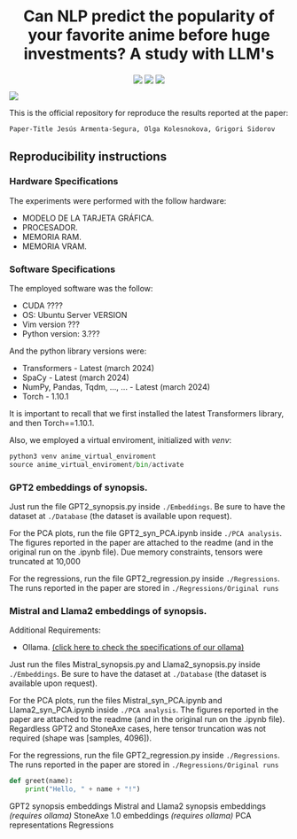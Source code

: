 # <center> Can NLP predict the popularity of your favorite anime before huge investments? A study with LLM's </center>

<p align="center">
    <a href=https://arxiv.org><img align="center" src="https://img.shields.io/badge/arXiv-mimi.mimim-b31b1b.svg"></a>
    <a href=https://google.com><img align="center" src="https://img.shields.io/badge/StoneAxe-V1.1-orange"></a>
    <a href=https://www.apache.org/licenses/LICENSE-2.0><img align="center" src="https://img.shields.io/badge/Licence-Apache_2.0-lightgray"></a>
</p>

<img align="center" src="https://github.com/JesusASmx/Correlation-between-anime-synopsis-and-popularity-with-LLM-s/blob/main/assets/anime_pop.png">

This is the official repository for reproduce the results reported at the paper:

```
Paper-Title Jesús Armenta-Segura, Olga Kolesnokova, Grigori Sidorov
```


## Reproducibility instructions

### Hardware Specifications

The experiments were performed with the follow hardware:
<ul>
    <li>MODELO DE LA TARJETA GRÁFICA.</li>
    <li>PROCESADOR.</li>
    <li>MEMORIA RAM.</li>
    <li>MEMORIA VRAM.</li>
</ul>


### Software Specifications

The employed software was the follow:
<ul>
    <li>CUDA ????</li>
    <li>OS: Ubuntu Server VERSION</li>
    <li>Vim version ???</li>
    <li>Python version: 3.???</li>
</ul>

And the python library versions were:
<ul>
    <li>Transformers - Latest (march 2024)</li>
    <li>SpaCy - Latest (march 2024)</li>
    <li>NumPy, Pandas, Tqdm, ..., ... - Latest (march 2024)</li>
    <li>Torch - 1.10.1</li>
</ul>

It is important to recall that we first installed the latest Transformers library, and then Torch==1.10.1.

Also, we employed a virtual enviroment, initialized with <i>venv</i>:

```python
python3 venv anime_virtual_enviroment
source anime_virtual_enviroment/bin/activate
```


### GPT2 embeddings of synopsis.

Just run the file GPT2_synopsis.py inside ```./Embeddings```. Be sure to have the dataset at ```./Database``` (the dataset is available upon request).

For the PCA plots, run the file GPT2_syn_PCA.ipynb inside ```./PCA analysis```. The figures reported in the paper are attached to the readme (and in the original run on the .ipynb file). Due memory constraints, tensors were truncated at 10,000

For the regressions, run the file GPT2_regression.py inside ```./Regressions```. The runs reported in the paper are stored in ```./Regressions/Original runs```


### Mistral and Llama2 embeddings of synopsis.

Additional Requirements:
<ul>
    <li>Ollama. <a href=https://github.com/JesusASmx/Correlation-between-anime-synopsis-and-popularity-with-LLM-s/tree/main/Embeddings>(click here to check the specifications of our ollama)</a></li> 
</ul>

Just run the files Mistral_synopsis.py and Llama2_synopsis.py inside ```./Embeddings```. Be sure to have the dataset at ```./Database``` (the dataset is available upon request).

For the PCA plots, run the files Mistral_syn_PCA.ipynb and Llama2_syn_PCA.ipynb inside ```./PCA analysis```. The figures reported in the paper are attached to the readme (and in the original run on the .ipynb file). Regardless GPT2 and StoneAxe cases, here tensor truncation was not required (shape was [samples, 4096]).

For the regressions, run the file GPT2_regression.py inside ```./Regressions```. The runs reported in the paper are stored in ```./Regressions/Original runs```



```python
def greet(name):
    print("Hello, " + name + "!")
```

GPT2 synopsis embeddings
Mistral and Llama2 synopsis embeddings <i>(requires ollama)</i>
StoneAxe 1.0 embeddings <i>(requires ollama)</i>
PCA representations
Regressions





